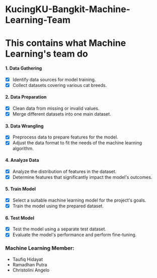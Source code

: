# KucingKU-Bangkit-Machine-Learning-Team
# This contains what Machine Learning's team do

#### 1. Data Gathering
- [x] Identify data sources for model training.
- [x] Collect datasets covering various cat breeds.

#### 2. Data Preparation
- [x] Clean data from missing or invalid values.
- [x] Merge different datasets into one main dataset.

#### 3. Data Wrangling
- [x] Preprocess data to prepare features for the model.
- [x] Adjust the data format to fit the needs of the machine learning algorithm.

#### 4. Analyze Data
- [x] Analyze the distribution of features in the dataset.
- [x] Determine features that significantly impact the model's outcomes.

#### 5. Train Model
- [x] Select a suitable machine learning model for the project's goals.
- [x] Train the model using the prepared dataset.

#### 6. Test Model
- [x] Test the model using a separate test dataset.
- [x] Evaluate the model's performance and perform fine-tuning.

### Machine Learning Member:
- Taufiq Hidayat
- Ramadhan Putra
- Christolini Angelo
